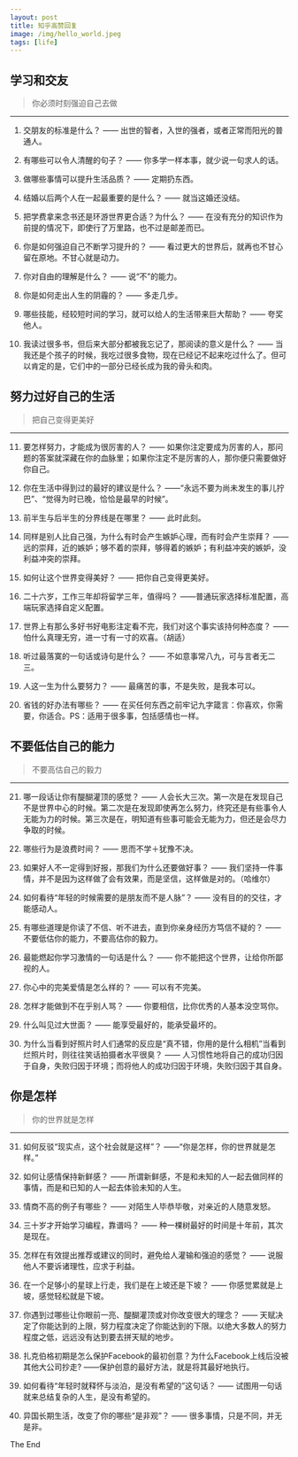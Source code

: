 ```yaml
---
layout: post
title: 知乎高赞回复 
image: /img/hello_world.jpeg
tags: [life]
---
```


## 学习和交友
 > 你必须时刻强迫自己去做

---

1. 交朋友的标准是什么？
—— 出世的智者，入世的强者，或者正常而阳光的普通人。

2. 有哪些可以令人清醒的句子？
—— 你多学一样本事，就少说一句求人的话。

3. 做哪些事情可以提升生活品质？
—— 定期扔东西。

4. 结婚以后两个人在一起最重要的是什么？
—— 就当这婚还没结。

5. 把学费拿来念书还是环游世界更合适？为什么？
—— 在没有充分的知识作为前提的情况下，即使行了万里路，也不过是邮差而已。

6. 你是如何强迫自己不断学习提升的？
—— 看过更大的世界后，就再也不甘心留在原地。不甘心就是动力。

7. 你对自由的理解是什么？
—— 说“不”的能力。

8. 你是如何走出人生的阴霾的？
—— 多走几步。

9. 哪些技能，经较短时间的学习，就可以给人的生活带来巨大帮助？
—— 夸奖他人。

10. 我读过很多书，但后来大部分都被我忘记了，那阅读的意义是什么？
—— 当我还是个孩子的时候，我吃过很多食物，现在已经记不起来吃过什么了。但可以肯定的是，它们中的一部分已经长成为我的骨头和肉。


## 努力过好自己的生活
> 把自己变得更美好

---

11. 要怎样努力，才能成为很厉害的人？
—— 如果你注定要成为厉害的人，那问题的答案就深藏在你的血脉里；如果你注定不是厉害的人，那你便只需要做好你自己。

12. 你在生活中得到过的最好的建议是什么？
——“永远不要为尚未发生的事儿拧巴”、“觉得为时已晚，恰恰是最早的时候”。

13. 前半生与后半生的分界线是在哪里？
—— 此时此刻。

14. 同样是别人比自己强，为什么有时会产生嫉妒心理，而有时会产生崇拜？
—— 远的崇拜，近的嫉妒；够不着的崇拜，够得着的嫉妒；有利益冲突的嫉妒，没利益冲突的崇拜。

15. 如何让这个世界变得美好？
—— 把你自己变得更美好。

16. 二十六岁，工作三年却将留学三年，值得吗？
——普通玩家选择标准配置，高端玩家选择自定义配置。

17. 世界上有那么多好书好电影注定看不完，我们对这个事实该持何种态度？
—— 怕什么真理无穷，进一寸有一寸的欢喜。（胡适） 

18. 听过最落寞的一句话或诗句是什么？
—— 不如意事常八九，可与言者无二三。

19. 人这一生为什么要努力？
—— 最痛苦的事，不是失败，是我本可以。

20. 省钱的好办法有哪些？
—— 在买任何东西之前牢记九字箴言：你喜欢，你需要，你适合。PS：适用于很多事，包括感情也一样。




## 不要低估自己的能力
> 不要高估自己的毅力

---

21. 哪一段话让你有醍醐灌顶的感觉？
—— 人会长大三次。第一次是在发现自己不是世界中心的时候。第二次是在发现即使再怎么努力，终究还是有些事令人无能为力的时候。第三次是在，明知道有些事可能会无能为力，但还是会尽力争取的时候。

22. 哪些行为是浪费时间？
—— 思而不学＋犹豫不决。

23. 如果好人不一定得到好报，那我们为什么还要做好事？
—— 我们坚持一件事情，并不是因为这样做了会有效果，而是坚信，这样做是对的。（哈维尔）

24. 如何看待“年轻的时候需要的是朋友而不是人脉”？
—— 没有目的的交往，才能感动人。

25. 有哪些道理是你读了不信、听不进去，直到你亲身经历方笃信不疑的？
—— 不要低估你的能力，不要高估你的毅力。

26. 最能燃起你学习激情的一句话是什么？
—— 你不能把这个世界，让给你所鄙视的人。

27. 你心中的完美爱情是怎么样的？
—— 可以有不完美。

28. 怎样才能做到不在乎别人骂？
—— 你要相信，比你优秀的人基本没空骂你。

29. 什么叫见过大世面？
—— 能享受最好的，能承受最坏的。

30. 为什么当看到好照片时人们通常的反应是“真不错，你用的是什么相机”当看到烂照片时，则往往笑话拍摄者水平很臭？
—— 人习惯性地将自己的成功归因于自身，失败归因于环境；而将他人的成功归因于环境，失败归因于其自身。




## 你是怎样
> 你的世界就是怎样

---

31. 如何反驳“现实点，这个社会就是这样”？
——“你是怎样，你的世界就是怎样。”

32. 如何让感情保持新鲜感？
—— 所谓新鲜感，不是和未知的人一起去做同样的事情，而是和已知的人一起去体验未知的人生。

33. 情商不高的例子有哪些？
—— 对陌生人毕恭毕敬，对亲近的人随意发怒。

34. 三十岁才开始学习编程，靠谱吗？
—— 种一棵树最好的时间是十年前，其次是现在。

35. 怎样在有效提出推荐或建议的同时，避免给人灌输和强迫的感觉？
—— 说服他人不要诉诸理性，应求于利益。

36. 在一个足够小的星球上行走，我们是在上坡还是下坡？
—— 你感觉累就是上坡，感觉轻松就是下坡。

37. 你遇到过哪些让你眼前一亮、醍醐灌顶或对你改变很大的理念？
—— 天赋决定了你能达到的上限，努力程度决定了你能达到的下限。以绝大多数人的努力程度之低，远远没有达到要去拼天赋的地步。

38. 扎克伯格初期是怎么保护Facebook的最初创意？为什么Facebook上线后没被其他大公司抄走?
——保护创意的最好方法，就是将其最好地执行。

39. 如何看待“年轻时就释怀与淡泊，是没有希望的”这句话？
—— 试图用一句话就来总结复杂的人生，是没有希望的。

40. 异国长期生活，改变了你的哪些“是非观”？
—— 很多事情，只是不同，并无是非。

The End